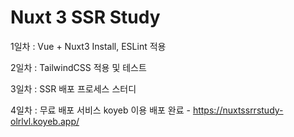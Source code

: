 # Nuxt 3 SSR Study

1일차 : Vue + Nuxt3 Install, ESLint 적용

2일차 : TailwindCSS 적용 및 테스트 

3일차 : SSR 배포 프로세스 스터디

4일차 : 무료 배포 서비스 koyeb 이용 배포 완료 - https://nuxtssrrstudy-olrlvl.koyeb.app/
